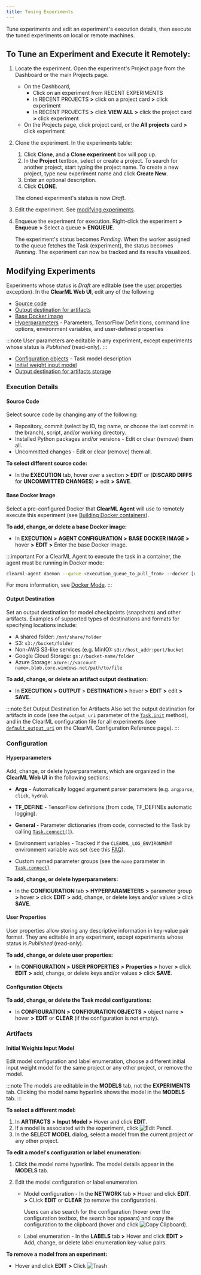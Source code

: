 ```yaml
---
title: Tuning Experiments
---
```


Tune experiments and edit an experiment's execution details, then execute the tuned experiments on local or remote machines.

## To Tune an Experiment and Execute it Remotely:

1. Locate the experiment. Open the experiment's Project page from the Dashboard or the main Projects page.

    * On the Dashboard,
      * Click on an experiment from RECENT EXPERIMENTS
      * In RECENT PROJECTS **>** click on a project card **>** click experiment
      * In RECENT PROJECTS **>** click **VIEW ALL** **>** click the project card **>** click experiment
    * On the Projects page, click project card, or the **All projects** card **>** click experiment

1. Clone the experiment. In the experiments table:

    1. Click **Clone**, and a **Clone experiment** box will pop up.
    1. In the **Project** textbox, select or create a project. To search for another project, start typing the project name.
       To create a new project, type new experiment name and click **Create New**.
    1. Enter an optional description.
    1. Click **CLONE**.

    The cloned experiment's status is now *Draft*.

1. Edit the experiment. See [modifying experiments](#modifying-experiments).

1. Enqueue the experiment for execution. Right-click the experiment **>** **Enqueue** **>** Select a queue **>**
   **ENQUEUE**.

    The experiment's status becomes *Pending*. When the worker assigned to the queue fetches the Task (experiment), the
   status becomes *Running*. The experiment can now be tracked and its results visualized.

## Modifying Experiments

Experiments whose status is *Draft* are editable (see the [user properties](#user-properties) exception). In the **ClearML
Web UI**, edit any of the following

* [Source code](#source-code)
* [Output destination for artifacts](#output-destination)
* [Base Docker image](#base-docker-image)
* [Hyperparameters](#hyperparameters) - Parameters, TensorFlow Definitions, command line options, environment variables, and user-defined properties

:::note
User parameters are editable in any experiment, except experiments whose status is *Published* (read-only).
:::

* [Configuration objects](#configuration-objects) - Task model description
* [Initial weight input model](#initial-weights-input-model)
* [Output destination for artifacts storage](#output-destination)

### Execution Details



#### Source Code

Select source code by changing any of the following:

* Repository, commit (select by ID, tag name, or choose the last commit in the branch), script, and/or working directory.
* Installed Python packages and/or versions - Edit or clear (remove) them all.
* Uncommitted changes - Edit or clear (remove) them all.

**To select different source code:**

* In the **EXECUTION** tab, hover over a section **>** **EDIT** or (**DISCARD DIFFS** for **UNCOMMITTED CHANGES**) **>**
  edit **>** **SAVE**.



#### Base Docker Image
Select a pre-configured Docker that **ClearML Agent** will use to remotely execute this experiment (see [Building Docker containers](../clearml_agent/clearml_agent_docker.md)).

**To add, change, or delete a base Docker image:**

* In **EXECUTION** **>** **AGENT CONFIGURATION** **>** **BASE DOCKER IMAGE** **>** hover **>** **EDIT** **>**
  Enter the base Docker image.

:::important 
For a ClearML Agent to execute the task in a container, the agent must be running in 
Docker mode:

```bash
clearml-agent daemon --queue <execution_queue_to_pull_from> --docker [optional default docker image to use]
```

For more information, see [Docker Mode](../clearml_agent/clearml_agent_execution_env.md#docker-mode).
:::

#### Output Destination

Set an output destination for model checkpoints (snapshots) and other artifacts. Examples of supported types of destinations
and formats for specifying locations include:

* A shared folder: `/mnt/share/folder`
* S3: `s3://bucket/folder`
* Non-AWS S3-like services (e.g. MinIO): `s3://host_addr:port/bucket` 
* Google Cloud Storage: `gs://bucket-name/folder`
* Azure Storage: `azure://<account name>.blob.core.windows.net/path/to/file`

**To add, change, or delete an artifact output destination:**

* In **EXECUTION** **>** **OUTPUT** > **DESTINATION** **>** hover **>** **EDIT** **>** edit **>** **SAVE**.


:::note Set Output Destination for Artifacts
Also set the output destination for artifacts in code (see the `output_uri` parameter of the
[`Task.init`](../references/sdk/task.md#taskinit)
method), and in the ClearML configuration file 
for all experiments (see [`default_output_uri`](../configs/clearml_conf.md#config_default_output_uri)
on the ClearML Configuration Reference page).
:::

### Configuration



#### Hyperparameters

Add, change, or delete hyperparameters, which are organized in the **ClearML Web UI** in the following sections:

* **Args** - Automatically logged argument parser parameters (e.g. `argparse`, `click`, `hydra`).

* **TF_DEFINE** - TensorFlow definitions (from code, TF_DEFINEs automatic logging).

* **General** - Parameter dictionaries (from code, connected to the Task by calling [`Task.connect()`](../references/sdk/task.md#connect)).

* Environment variables - Tracked if the `CLEARML_LOG_ENVIRONMENT` environment variable was set (see this [FAQ](../faq.md#track-env-vars)).

* Custom named parameter groups (see the `name` parameter in [`Task.connect`](../references/sdk/task.md#connect)).

**To add, change, or delete hyperparameters:**

* In the **CONFIGURATION** tab **>** **HYPERPARAMETERS** **>** parameter group **>** hover **>** click **EDIT** **>** add, change,
  or delete keys and/or values **>** click **SAVE**.



#### User Properties

User properties allow storing any descriptive information in key-value pair format. They are editable in any experiment,
except experiments whose status is *Published* (read-only).

**To add, change, or delete user properties:**

* In **CONFIGURATION** **>** **USER PROPERTIES** **>** **Properties** **>** hover **>** click **EDIT** **>** add, change, or delete
  keys and/or values **>** click **SAVE**.



#### Configuration Objects

**To add, change, or delete the Task model configurations:**

* In **CONFIGURATION** **>** **CONFIGURATION OBJECTS** **>** object name **>** hover **>** **EDIT** or **CLEAR** (if the
  configuration is not empty).

### Artifacts

#### Initial Weights Input Model

Edit model configuration and label enumeration, choose a different initial input weight model for the same project or any
other project, or remove the model.

:::note
The models are editable in the **MODELS** tab, not the **EXPERIMENTS** tab. Clicking the model name hyperlink shows the
model in the **MODELS** tab.
:::

**To select a different model:**

1. In **ARTIFACTS** **>** **Input Model** **>** Hover and click **EDIT**.
1. If a model is associated with the experiment, click <img src="/docs/latest/icons/ico-edit.svg" alt="Edit Pencil" className="icon size-md" />.
1. In the **SELECT MODEL** dialog, select a model from the current project or any other project.

**To edit a model's configuration or label enumeration:**

1. Click the model name hyperlink. The model details appear in the **MODELS** tab.
1. Edit the model configuration or label enumeration.

    * Model configuration - In the **NETWORK** tab **>** Hover and click **EDIT**. **>** CLick **EDIT** or **CLEAR** (to
      remove the configuration).

       Users can also search for the configuration (hover over the configuration textbox, the search box appears) and copy the
      configuration to the clipboard (hover and click <img src="/docs/latest/icons/ico-clipboard.svg" alt="Copy Clipboard" className="icon size-md" />).

    * Label enumeration - In the **LABELS** tab **>** Hover and click **EDIT** **>** Add, change, or delete label
      enumeration key-value pairs.

**To remove a model from an experiment:**

* Hover and click **EDIT** **>** Click <img src="/docs/latest/icons/ico-trash.svg" alt="Trash" className="icon size-md" />
